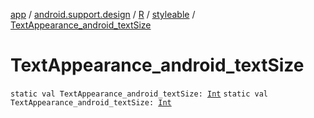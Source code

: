 [app](../../../index.md) / [android.support.design](../../index.md) / [R](../index.md) / [styleable](index.md) / [TextAppearance_android_textSize](.)

# TextAppearance_android_textSize

`static val TextAppearance_android_textSize: `[`Int`](https://kotlinlang.org/api/latest/jvm/stdlib/kotlin/-int/index.html)
`static val TextAppearance_android_textSize: `[`Int`](https://kotlinlang.org/api/latest/jvm/stdlib/kotlin/-int/index.html)